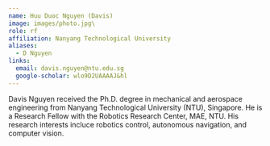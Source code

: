 ```yaml
---
name: Huu Duoc Nguyen (Davis)
image: images/photo.jpg\
role: rf
affiliation: Nanyang Technological University
aliases:
  - D Nguyen
links:
  email: davis.nguyen@ntu.edu.sg
  google-scholar: wlo9D2UAAAAJ&hl
---
```


Davis Nguyen received the Ph.D. degree in mechanical and aerospace engineering from Nanyang Technological University (NTU), Singapore. He is a Research Fellow with the Robotics Research Center, MAE, NTU. His research interests incluce robotics control, autonomous navigation, and computer vision.

